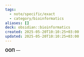 ```yaml
---
tags:
  - note/specific/exact
  - category/bioinformatics
aliases: []
deck: obsidian::bioinformatics
created: 2025-05-20T10:10:25+03:00
updated: 2025-05-20T10:10:25+03:00
---
```


**ООП**
—
